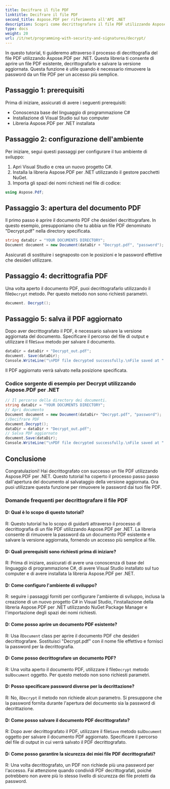 ```yaml
---
title: Decifrare il file PDF
linktitle: Decifrare il file PDF
second_title: Aspose.PDF per riferimento all'API .NET
description: Scopri come decrittografare il file PDF utilizzando Aspose.PDF per .NET.
type: docs
weight: 20
url: /it/net/programming-with-security-and-signatures/decrypt/
---
```

In questo tutorial, ti guideremo attraverso il processo di decrittografia del file PDF utilizzando Aspose.PDF per .NET. Questa libreria ti consente di aprire un file PDF esistente, decrittografarlo e salvare la versione aggiornata. Questa funzione è utile quando è necessario rimuovere la password da un file PDF per un accesso più semplice.

## Passaggio 1: prerequisiti

Prima di iniziare, assicurati di avere i seguenti prerequisiti:

- Conoscenza base del linguaggio di programmazione C#
- Installazione di Visual Studio sul tuo computer
- Libreria Aspose.PDF per .NET installata

## Passaggio 2: configurazione dell'ambiente

Per iniziare, segui questi passaggi per configurare il tuo ambiente di sviluppo:

1. Apri Visual Studio e crea un nuovo progetto C#.
2. Installa la libreria Aspose.PDF per .NET utilizzando il gestore pacchetti NuGet.
3. Importa gli spazi dei nomi richiesti nel file di codice:

```csharp
using Aspose.Pdf;
```

## Passaggio 3: apertura del documento PDF

Il primo passo è aprire il documento PDF che desideri decrittografare. In questo esempio, presupponiamo che tu abbia un file PDF denominato "Decrypt.pdf" nella directory specificata.

```csharp
string dataDir = "YOUR DOCUMENTS DIRECTORY";
Document document = new Document(dataDir + "Decrypt.pdf", "password");
```

Assicurati di sostituire i segnaposto con le posizioni e le password effettive che desideri utilizzare.

## Passaggio 4: decrittografia PDF

 Una volta aperto il documento PDF, puoi decrittografarlo utilizzando il file`Decrypt` metodo. Per questo metodo non sono richiesti parametri.

```csharp
document. Decrypt();
```

## Passaggio 5: salva il PDF aggiornato

 Dopo aver decrittografato il PDF, è necessario salvare la versione aggiornata del documento. Specificare il percorso del file di output e utilizzare il file`Save` metodo per salvare il documento.

```csharp
dataDir = dataDir + "Decrypt_out.pdf";
document. Save(dataDir);
Console.WriteLine("\nPDF file decrypted successfully.\nFile saved at " + dataDir);
```

Il PDF aggiornato verrà salvato nella posizione specificata.

### Codice sorgente di esempio per Decrypt utilizzando Aspose.PDF per .NET 

```csharp
// Il percorso della directory dei documenti.
string dataDir = "YOUR DOCUMENTS DIRECTORY";
// Apri documento
Document document = new Document(dataDir+ "Decrypt.pdf", "password");
//Decifrare PDF
document.Decrypt();
dataDir = dataDir + "Decrypt_out.pdf";
// Salva PDF aggiornato
document.Save(dataDir);
Console.WriteLine("\nPDF file decrypted successfully.\nFile saved at " + dataDir);
```

## Conclusione

Congratulazioni! Hai decrittografato con successo un file PDF utilizzando Aspose.PDF per .NET. Questo tutorial ha coperto il processo passo passo dall'apertura del documento al salvataggio della versione aggiornata. Ora puoi utilizzare questa funzione per rimuovere le password dai tuoi file PDF.

### Domande frequenti per decrittografare il file PDF

#### D: Qual è lo scopo di questo tutorial?

R: Questo tutorial ha lo scopo di guidarti attraverso il processo di decrittografia di un file PDF utilizzando Aspose.PDF per .NET. La libreria consente di rimuovere la password da un documento PDF esistente e salvare la versione aggiornata, fornendo un accesso più semplice al file.

#### D: Quali prerequisiti sono richiesti prima di iniziare?

R: Prima di iniziare, assicurati di avere una conoscenza di base del linguaggio di programmazione C#, di avere Visual Studio installato sul tuo computer e di avere installata la libreria Aspose.PDF per .NET.

#### D: Come configuro l'ambiente di sviluppo?

R: seguire i passaggi forniti per configurare l'ambiente di sviluppo, inclusa la creazione di un nuovo progetto C# in Visual Studio, l'installazione della libreria Aspose.PDF per .NET utilizzando NuGet Package Manager e l'importazione degli spazi dei nomi richiesti.

#### D: Come posso aprire un documento PDF esistente?

 R: Usa il`Document` class per aprire il documento PDF che desideri decrittografare. Sostituisci "Decrypt.pdf" con il nome file effettivo e fornisci la password per la decrittografia.

#### D: Come posso decrittografare un documento PDF?

 R: Una volta aperto il documento PDF, utilizzare il file`Decrypt` metodo sul`Document` oggetto. Per questo metodo non sono richiesti parametri.

#### D: Posso specificare password diverse per la decrittazione?

 R: No, il`Decrypt` il metodo non richiede alcun parametro. Si presuppone che la password fornita durante l'apertura del documento sia la password di decrittazione.

#### D: Come posso salvare il documento PDF decrittografato?

 R: Dopo aver decrittografato il PDF, utilizzare il file`Save` metodo sul`Document` oggetto per salvare il documento PDF aggiornato. Specificare il percorso del file di output in cui verrà salvato il PDF decrittografato.

#### D: Come posso garantire la sicurezza dei miei file PDF decrittografati?

R: Una volta decrittografato, un PDF non richiede più una password per l'accesso. Fai attenzione quando condividi PDF decrittografati, poiché potrebbero non avere più lo stesso livello di sicurezza dei file protetti da password.